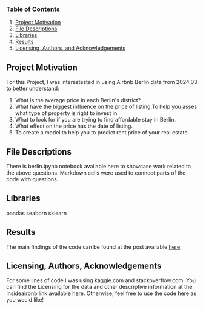 ### Table of Contents

1. [Project Motivation](#motivation)
2. [File Descriptions](#files)
3. [Libraries](#libraries) 
4. [Results](#results)  
5. [Licensing, Authors, and Acknowledgements](#licensing)

## Project Motivation<a name="motivation"></a>

For this Project, I was interestested in using Airbnb Berlin data from 2024.03 to better understand:
1. What is the average price in each Berlin's district?
2. What have the biggest influence on the price of listing.To help you asses what type of property is right to invest in.
3. What to look for if you are trying to find affordable stay in Berlin.
4. What effect on the price has the date of listing.
5. To create a model to help you to predict rent price of your real estate.

## File Descriptions <a name="files"></a>

There is berlin.ipynb notebook available here to showcase work related to the above questions. Markdown cells were used to connect parts of the code with questions.  

## Libraries<a name="libraries"></a>

pandas
seaborn
sklearn

## Results<a name="results"></a>

The main findings of the code can be found at the post available [here](https://medium.com/@irve/can-you-guess-what-influences-airbnb-prices-in-berlin-3720764acad9).

## Licensing, Authors, Acknowledgements<a name="licensing"></a>
For some lines of code I was using kaggle.com and stackoverflow.com.
You can find the Licensing for the data and other descriptive information at the insideairbnb link available [here](https://insideairbnb.com/get-the-data/).  Otherwise, feel free to use the code here as you would like! 
